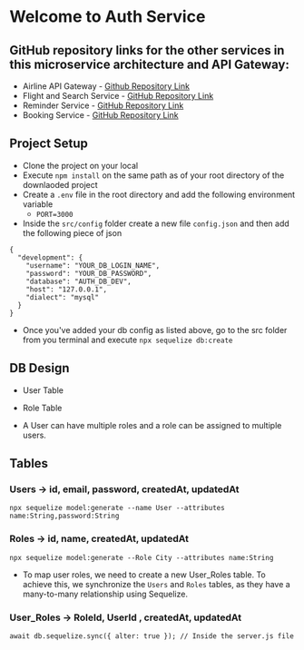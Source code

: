 # Welcome to Auth Service

## GitHub repository links for the other services in this microservice architecture and API Gateway:

- Airline API Gateway -
  [Github Repository Link](https://github.com/Rishabh-Kumar01/Airline-API-Gateway)
- Flight and Search Service -
  [GitHub Repository Link](https://github.com/Rishabh-Kumar01/FlightsAndSerachService)
- Reminder Service -
  [GitHub Repository Link](https://github.com/Rishabh-Kumar01/Reminder-Service)
- Booking Service -
  [GitHub Repository Link](https://github.com/Rishabh-Kumar01/BookingService)

## Project Setup

- Clone the project on your local
- Execute `npm install` on the same path as of your root directory of the
  downlaoded project
- Create a `.env` file in the root directory and add the following environment
  variable
  - `PORT=3000`
- Inside the `src/config` folder create a new file `config.json` and then add
  the following piece of json

```
{
  "development": {
    "username": "YOUR_DB_LOGIN_NAME",
    "password": "YOUR_DB_PASSWORD",
    "database": "AUTH_DB_DEV",
    "host": "127.0.0.1",
    "dialect": "mysql"
  }
}
```

- Once you've added your db config as listed above, go to the src folder from
  you terminal and execute `npx sequelize db:create`

## DB Design

- User Table
- Role Table

- A User can have multiple roles and a role can be assigned to multiple users.

## Tables

### Users -> id, email, password, createdAt, updatedAt

```
npx sequelize model:generate --name User --attributes name:String,password:String
```

### Roles -> id, name, createdAt, updatedAt

```
npx sequelize model:generate --Role City --attributes name:String
```

- To map user roles, we need to create a new User_Roles table. To achieve this,
  we synchronize the `Users` and `Roles` tables, as they have a many-to-many
  relationship using Sequelize.

### User_Roles -> RoleId, UserId , createdAt, updatedAt

```
await db.sequelize.sync({ alter: true }); // Inside the server.js file
```
